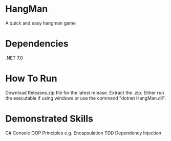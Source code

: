 # HangMan
A quick and easy hangman game

# Dependencies
.NET 7.0

# How To Run
Download Releases.zip file for the latest release.
Extract the .zip.
Either run the executable if using windows or use the command "dotnet HangMan.dll".

# Demonstrated Skills
C# Console
OOP Principles e.g. Encapsulation
TDD
Dependency Injection

